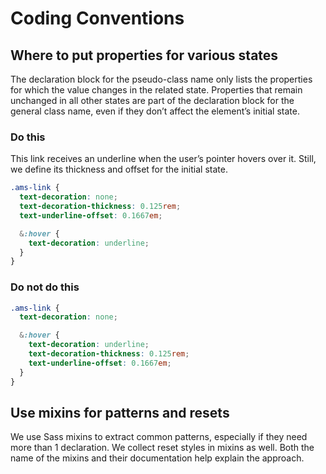 # Coding Conventions

## Where to put properties for various states

The declaration block for the pseudo-class name only lists the properties for which the value changes in the related state.
Properties that remain unchanged in all other states are part of the declaration block for the general class name, even if they don’t affect the element’s initial state.

### Do this

This link receives an underline when the user’s pointer hovers over it.
Still, we define its thickness and offset for the initial state.

```css
.ams-link {
  text-decoration: none;
  text-decoration-thickness: 0.125rem;
  text-underline-offset: 0.1667em;

  &:hover {
    text-decoration: underline;
  }
}
```

### Do not do this

```css
.ams-link {
  text-decoration: none;

  &:hover {
    text-decoration: underline;
    text-decoration-thickness: 0.125rem;
    text-underline-offset: 0.1667em;
  }
}
```

## Use mixins for patterns and resets

We use Sass mixins to extract common patterns, especially if they need more than 1 declaration.
We collect reset styles in mixins as well.
Both the name of the mixins and their documentation help explain the approach.
